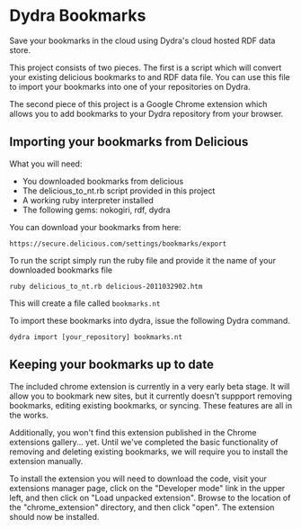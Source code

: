 # Dydra Bookmarks

Save your bookmarks in the cloud using Dydra's cloud hosted RDF data store.

This project consists of two pieces.  The first is a script which will convert
your existing delicious bookmarks to and RDF data file. You can use this file
to import your bookmarks into one of your repositories on Dydra.

The second piece of this project is a Google Chrome extension which allows you
to add bookmarks to your Dydra repository from your browser.

## Importing your bookmarks from Delicious

What you will need:

* You downloaded bookmarks from delicious
* The delicious_to_nt.rb script provided in this project
* A working ruby interpreter installed
* The following gems: nokogiri, rdf, dydra


You can download your bookmarks from here:

    https://secure.delicious.com/settings/bookmarks/export

To run the script simply run the ruby file and provide it the name of your downloaded
bookmarks file

    ruby delicious_to_nt.rb delicious-2011032902.htm

This will create a file called `bookmarks.nt`

To import these bookmarks into dydra, issue the following Dydra command.

    dydra import [your_repository] bookmarks.nt

## Keeping your bookmarks up to date

The included chrome extension is currently in a very early beta stage. It will allow
you to bookmark new sites, but it currently doesn't suppport removing bookmarks,
editing existing bookmarks, or syncing. These features are all in the works.

Additionally, you won't find this extension published in the Chrome extensions gallery...
yet. Until we've completed the basic functionality of removing and deleting existing
bookmarks, we will require you to install the extension manually.

To install the extension you will need to download the code, visit your extensions 
manager page, click on the "Developer mode" link in the upper left, and then click
on "Load unpacked extension".  Browse to the location of the "chrome_extension"
directory, and then click "open".  The extension should now be installed.
